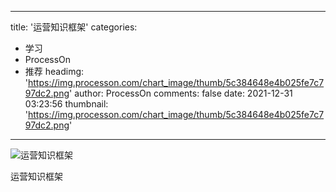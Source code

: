 
---
title: '运营知识框架'
categories: 
 - 学习
 - ProcessOn
 - 推荐
headimg: 'https://img.processon.com/chart_image/thumb/5c384648e4b025fe7c797dc2.png'
author: ProcessOn
comments: false
date: 2021-12-31 03:23:56
thumbnail: 'https://img.processon.com/chart_image/thumb/5c384648e4b025fe7c797dc2.png'
---

<div>   
<img class="thumb" alt="运营知识框架" src="https://img.processon.com/chart_image/thumb/5c384648e4b025fe7c797dc2.png" referrerpolicy="no-referrer">
<p>运营知识框架</p>  
</div>
            